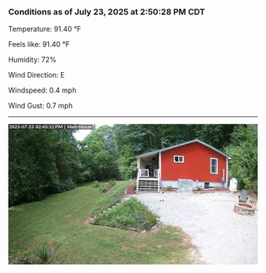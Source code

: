 ### Conditions as of July 23, 2025 at 2:50:28 PM CDT 

Temperature: 91.40 &deg;F

Feels like: 91.40 &deg;F

Humidity: 72%

Wind Direction: E

Windspeed: 0.4 mph

Wind Gust: 0.7 mph

---

<img src="./images/latest.jpeg"/>

